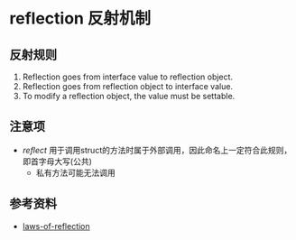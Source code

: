 # reflection 反射机制



## 反射规则

1. Reflection goes from interface value to reflection object.
2. Reflection goes from reflection object to interface value.
3. To modify a reflection object, the value must be settable.





## 注意项

- *reflect* 用于调用struct的方法时属于外部调用，因此命名上一定符合此规则，即首字母大写(公共)
  - 私有方法可能无法调用



## 参考资料

- [laws-of-reflection](https://blog.golang.org/laws-of-reflection)

